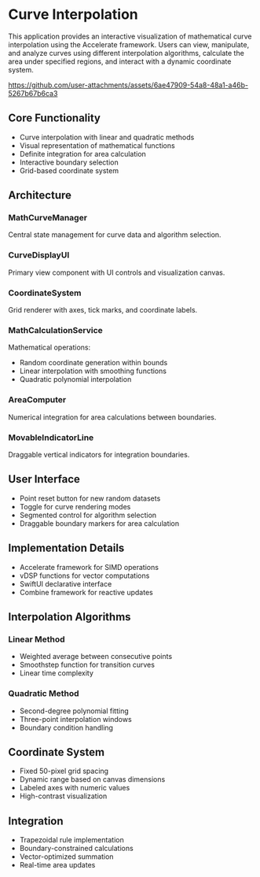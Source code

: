 # Curve Interpolation

This application provides an interactive visualization of mathematical curve interpolation using the Accelerate framework. Users can view, manipulate, and analyze curves using different interpolation algorithms, calculate the area under specified regions, and interact with a dynamic coordinate system.



https://github.com/user-attachments/assets/6ae47909-54a8-48a1-a46b-5267b67b6ca3


## Core Functionality

- Curve interpolation with linear and quadratic methods
- Visual representation of mathematical functions
- Definite integration for area calculation
- Interactive boundary selection
- Grid-based coordinate system

## Architecture

### MathCurveManager
Central state management for curve data and algorithm selection.

### CurveDisplayUI
Primary view component with UI controls and visualization canvas.

### CoordinateSystem
Grid renderer with axes, tick marks, and coordinate labels.

### MathCalculationService
Mathematical operations:
- Random coordinate generation within bounds
- Linear interpolation with smoothing functions
- Quadratic polynomial interpolation

### AreaComputer
Numerical integration for area calculations between boundaries.

### MovableIndicatorLine
Draggable vertical indicators for integration boundaries.

## User Interface

- Point reset button for new random datasets
- Toggle for curve rendering modes
- Segmented control for algorithm selection
- Draggable boundary markers for area calculation

## Implementation Details

- Accelerate framework for SIMD operations
- vDSP functions for vector computations
- SwiftUI declarative interface
- Combine framework for reactive updates

## Interpolation Algorithms

### Linear Method
- Weighted average between consecutive points
- Smoothstep function for transition curves
- Linear time complexity

### Quadratic Method
- Second-degree polynomial fitting
- Three-point interpolation windows
- Boundary condition handling

## Coordinate System

- Fixed 50-pixel grid spacing
- Dynamic range based on canvas dimensions
- Labeled axes with numeric values
- High-contrast visualization

## Integration

- Trapezoidal rule implementation
- Boundary-constrained calculations
- Vector-optimized summation
- Real-time area updates
